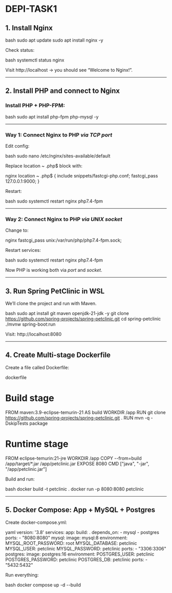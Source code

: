 # DEPI-TASK1
## 1. Install Nginx

bash
sudo apt update
sudo apt install nginx -y


Check status:

bash
systemctl status nginx


Visit http://localhost → you should see “Welcome to Nginx!”.

---

## 2. Install PHP and connect to Nginx

### Install PHP + PHP-FPM:

bash
sudo apt install php-fpm php-mysql -y


---

### Way 1: Connect Nginx to PHP *via TCP port*

Edit config:

bash
sudo nano /etc/nginx/sites-available/default


Replace location ~ \.php$ block with:

nginx
location ~ \.php$ {
    include snippets/fastcgi-php.conf;
    fastcgi_pass 127.0.0.1:9000;
}


Restart:

bash
sudo systemctl restart nginx php7.4-fpm


---

### Way 2: Connect Nginx to PHP *via UNIX socket*

Change to:

nginx
fastcgi_pass unix:/var/run/php/php7.4-fpm.sock;


Restart services:

bash
sudo systemctl restart nginx php7.4-fpm


Now PHP is working both via *port* and *socket*.

---

## 3. Run Spring PetClinic in WSL

We’ll clone the project and run with Maven.

bash
sudo apt install git maven openjdk-21-jdk -y
git clone https://github.com/spring-projects/spring-petclinic.git
cd spring-petclinic
./mvnw spring-boot:run


Visit: http://localhost:8080

---

## 4. Create Multi-stage Dockerfile

Create a file called Dockerfile:

dockerfile
# Build stage
FROM maven:3.9-eclipse-temurin-21 AS build
WORKDIR /app
RUN git clone https://github.com/spring-projects/spring-petclinic.git .
RUN mvn -q -DskipTests package

# Runtime stage
FROM eclipse-temurin:21-jre
WORKDIR /app
COPY --from=build /app/target/*.jar /app/petclinic.jar
EXPOSE 8080
CMD ["java", "-jar", "/app/petclinic.jar"]


Build and run:

bash
docker build -t petclinic .
docker run -p 8080:8080 petclinic


---

## 5. Docker Compose: App + MySQL + Postgres

Create docker-compose.yml:

yaml
version: '3.8'
services:
  app:
    build: .
    depends_on:
      - mysql
      - postgres
    ports:
      - "8080:8080"
  mysql:
    image: mysql:8
    environment:
      MYSQL_ROOT_PASSWORD: root
      MYSQL_DATABASE: petclinic
      MYSQL_USER: petclinic
      MYSQL_PASSWORD: petclinic
    ports:
      - "3306:3306"
  postgres:
    image: postgres:16
    environment:
      POSTGRES_USER: petclinic
      POSTGRES_PASSWORD: petclinic
      POSTGRES_DB: petclinic
    ports:
      - "5432:5432"


Run everything:

bash
docker compose up -d --build

